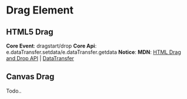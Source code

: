 # Drag Element
## HTML5 Drag
**Core Event**: dragstart/drop
**Core Api**: e.dataTransfer.setdata/e.dataTransfer.getdata
**Notice**: 
**MDN**: [HTML Drag and Drop API](https://developer.mozilla.org/en-US/docs/Web/API/HTML_Drag_and_Drop_API) | [DataTransfer](https://developer.mozilla.org/en-US/docs/Web/API/DataTransfer) 
## Canvas Drag
Todo..